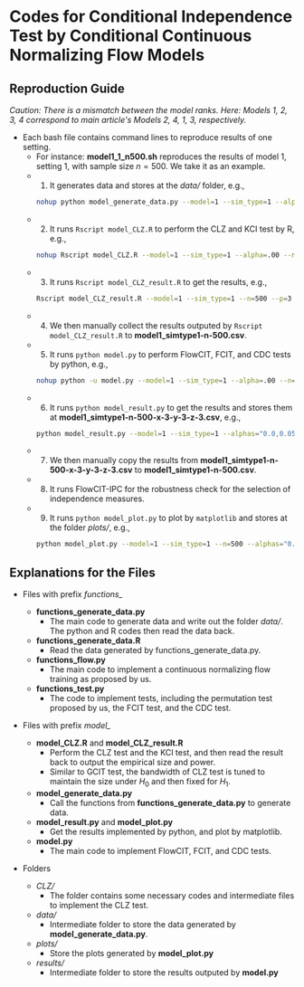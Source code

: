 # Codes for Conditional Independence Test by Conditional Continuous Normalizing Flow Models

## Reproduction Guide

*Caution: There is a mismatch between the model ranks. Here: Models 1, 2, 3, 4 correspond to main article's Models 2, 4, 1, 3, respectively.*

-   Each bash file contains command lines to reproduce results of one setting.
    -   For instance: **model1_1_n500.sh** reproduces the results of model 1, setting 1, with sample size $n=500$. We take it as an example.
    -   1. It generates data and stores at the *data/* folder, e.g.,
        ```bash
        nohup python model_generate_data.py --model=1 --sim_type=1 --alpha=.00 --nsim=200 --d=3 --p=3 --q=3 --n=500
    -   2. It runs `Rscript model_CLZ.R` to perform the CLZ and KCI test by R, e.g.,
        ```bash
        nohup Rscript model_CLZ.R --model=1 --sim_type=1 --alpha=.00 --n=500 --p=3 --q=3 --d=3 --n_cpu=50 --bandwidth=.2 &> model1_CLZ_s1_a00.txt &
    -   3. It runs `Rscript model_CLZ_result.R` to get the results, e.g.,
        ```bash
        Rscript model_CLZ_result.R --model=1 --sim_type=1 --n=500 --p=3 --q=3 --d=3 --bandwidth=.2 --alpha=.00
    -   4. We then manually collect the results outputed by `Rscript model_CLZ_result.R` to **model1_simtype1-n-500.csv**.
    -   5. It runs `python model.py` to perform FlowCIT, FCIT, and CDC tests by python, e.g.,
        ```bash
        nohup python -u model.py --model=1 --sim_type=1 --alpha=.00 --n=500 --p=3 --q=3 --d=3 --par_task=5 --gpu=1 --cpu=000-040 --nsim=200 &> model1_s1_a00.txt &
    -   6. It runs `python model_result.py` to get the results and stores them at **model1_simtype1-n-500-x-3-y-3-z-3.csv**, e.g.,
        ```bash
        python model_result.py --model=1 --sim_type=1 --alphas="0.0,0.05,0.1,0.15,0.2" --n=500 --p=3 --q=3 --d=3 --hidden_num=64 
    -   7. We then manually copy the results from **model1_simtype1-n-500-x-3-y-3-z-3.csv** to **model1_simtype1-n-500.csv**.
    -   8. It runs FlowCIT-IPC for the robustness check for the selection of independence measures. 
    -   9. It runs `python model_plot.py` to plot by `matplotlib` and stores at the folder *plots/*, e.g.,
        ```bash
        python model_plot.py --model=1 --sim_type=1 --n=500 --alphas="0.0,0.05,0.1,0.15,0.2" --legend=1

## Explanations for the Files

-   Files with prefix *functions_*
    -   **functions_generate_data.py**
        -   The main code to generate data and write out the folder *data/*. The python and R codes then read the data back.
    -   **functions_generate_data.R**
        -   Read the data generated by functions_generate_data.py.
    <!-- -   **functions_gcit.py**
        -   Code adapted from: https://github.com/vanderschaarlab/mlforhealthlabpub/tree/main/alg/gcit
        -   We revised the code to make the splitting proportion (training/test ratio) as an input to maintain size under $H_0$. For each set of simulation, the ratio is then fixed. -->
    -   **functions_flow.py**
        -   The main code to implement a continuous normalizing flow training as proposed by us.
    -   **functions_test.py**
        -   The code to implement tests, including the permutation test proposed by us, the FCIT test, and the CDC test.

-   Files with prefix *model_*
    -   **model_CLZ.R** and **model_CLZ_result.R**
        -   Perform the CLZ test and the KCI test, and then read the result back to output the empirical size and power.
        -   Similar to GCIT test, the bandwidth of CLZ test is tuned to maintain the size under $H_0$ and then fixed for $H_1$.
    <!-- -   **model_GCIT.py**
        -   A separate file to implement the GCIT test. -->
    -   **model_generate_data.py**
        -   Call the functions from **functions_generate_data.py** to generate data.
    -   **model_result.py** and **model_plot.py**
        -   Get the results implemented by python, and plot by matplotlib.
    -   **model.py**
        -   The main code to implement FlowCIT, FCIT, and CDC tests.

-   Folders
    -   *CLZ/*
        -   The folder contains some necessary codes and intermediate files to implement the CLZ test.
    -   *data/*
        -   Intermediate folder to store the data generated by **model_generate_data.py**.
    -   *plots/*
        -   Store the plots generated by **model_plot.py**
    -   *results/*
        -   Intermediate folder to store the results outputed by **model.py**